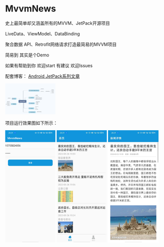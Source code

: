 # MvvmNews
史上最简单却又涵盖所有的MVVM、JetPack开源项目

LiveData、ViewModel、DataBinding

聚合数据 API、Retrofit网络请求打造最简易的MVVM项目

简易到 其实是个Demo

如果有帮助到你 欢迎start 有建议 欢迎Issues

配套博客：
[Android JetPack系列文章](https://huanglinqing.blog.csdn.net/article/details/106215492)

<img src="image/dh.png" width="32%" />



项目运行效果图如下所示：


<img src="image/login.jpeg" width="32%" />

<img src="image/home.jpeg" width="32%" />

<img src="image/detail.jpeg" width="32%" />


